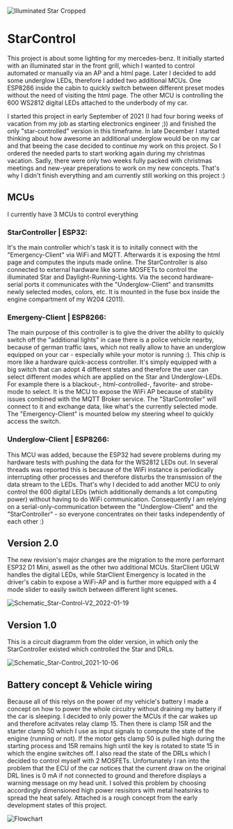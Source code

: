 ![Illuminated Star Cropped](https://user-images.githubusercontent.com/33253725/149628611-a457c843-b964-4c8b-be25-fd635a33d951.jpg)
# StarControl
This project is about some lighting for my mercedes-benz. 
It initially started with an illuminated star in the front grill, which I wanted to control automated or manually via an AP and a html page. 
Later I decided to add some underglow LEDs, therefore I added two additional MCUs. One ESP8266 inside the cabin to quickly switch between different preset modes without the need of visiting the html page. The other MCU is controlling the 600 WS2812 digital LEDs attached to the underbody of my car.

I started this project in early September of 2021 (I had four boring weeks of vacation from my job as starting electronics engineer ;)) and finished the only "star-controlled" version in this timeframe. In late December I started thinking about how awesome an additional underglow would be on my car and that beeing the case decided to continue my work on this project. So I ordered the needed parts to start working again during my christmas vacation. Sadly, there were only two weeks fully packed with christmas meetings and new-year preperations to work on my new concepts. That's why I didn't finish everything and am currently still working on this project :)

## MCUs
I currently have 3 MCUs to control everything
### StarController | ESP32:
It's the main controller which's task it is to initally connect with the "Emergency-Client" via WiFi and MQTT. Afterwards it is exposing the html page and computes the inputs made online. The StarController is also connected to external hardware like some MOSFETs to control the illuminated Star and Daylight-Running-Lights. Via the second hardware-serial ports it communicates with the "Underglow-Client" and transmitts newly selected modes, colors, etc. It is mounted in the fuse box inside the engine compartment of my W204 (2011).
### Emergeny-Client | ESP8266:
The main purpose of this controller is to give the driver the ability to quickly switch off the "additional lights" in case there is a police vehicle nearby, because of german traffic laws, which not really allow to have an underglow equipped on your car - especially while your motor is running :). This chip is more like a hardware quick-access controller. It's simply equipped with a big switch that can adopt 4 different states and therefore the user can select different modes which are applied on the Star and Underglow-LEDs. For example there is a blackout-, html-controlled-, favorite- and strobe-mode to select. It is the MCU to expose the WiFi AP because of stability issues combined with the MQTT Broker service. The "StarController" will connect to it and exchange data, like what's the currently selected mode. The "Emergency-Client" is mounted below my steering wheel to quickly access the switch.
### Underglow-Client | ESP8266:
This MCU was added, because the ESP32 had severe problems during my hardware tests with pushing the data for the WS2812 LEDs out. In several threads was reported this is because of the WiFi instance is periodically interrupting other processes and therefore disturbs the transmission of the data stream to the LEDs. That's why I decided to add another MCU to only control the 600 digital LEDs (which additionally demands a lot computing power) without having to do WiFi communication. Consequently I am relying on a serial-only-communication between the "Underglow-Client" and the "StarController" - so everyone concentrates on their tasks independently of each other :)

## Version 2.0
The new revision's major changes are the migration to the more performant ESP32 D1 Mini, aswell as the other two additional MCUs. StarClient UGLW handles the digital LEDs, while StarClient Emergency is located in the driver's cabin to expose a WiFi-AP and is further more equipped with a 4 mode slider to easily switch between different light scenes.

![Schematic_Star-Control-V2_2022-01-19](https://user-images.githubusercontent.com/33253725/150177973-799380a1-2141-4049-8bb5-3796c29a30c9.png)

## Version 1.0
This is a circuit diagramm from the older version, in which only the StarController existed which controlled the Star and DRLs.

![Schematic_Star-Control_2021-10-06](https://user-images.githubusercontent.com/33253725/149627361-69b01865-dca2-4f18-b78a-5a95abb0b29b.png)

## Battery concept & Vehicle wiring  
Because all of this relys on the power of my vehicle's battery I made a concept on how to power the whole circuitry without draining my battery if the car is sleeping.
I decided to only power the MCUs if the car wakes up and therefore acitvates relay clamp 15. Then there is clamp 15R and the starter clamp 50 which I use as input signals to compute the state of the enigine (running or not). If the motor gets clamp 50 is pulled high during the starting process and 15R remains high until the key is rotated to state 15 in which the engine switches off. I also read the state of the DRLs which I decided to control myself with 2 MOSFETs. Unfortunately I ran into the problem that the ECU of the car notices that the current draw on the original DRL lines is 0 mA if not connected to ground and therefore displays a warning message on my head unit. I solved this problem by choosing accordingly dimensioned high power resisitors with metal heatsinks to spread the heat safely. Attached is a rough concept from the early development states of this project.

![Flowchart](https://user-images.githubusercontent.com/33253725/149628122-031fb700-c198-4e6d-90bc-a2dc74feb59b.png)

